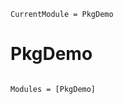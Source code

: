 ```@meta
CurrentModule = PkgDemo
```

# PkgDemo

```@index
```

```@autodocs
Modules = [PkgDemo]
```

